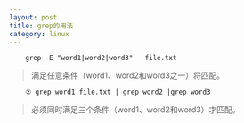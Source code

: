 ```yaml
---
layout: post
title: grep的用法
category: linux
---
```


		grep -E "word1|word2|word3"   file.txt

> 满足任意条件（word1、word2和word3之一）将匹配。

		② grep word1 file.txt | grep word2 |grep word3

> 必须同时满足三个条件（word1、word2和word3）才匹配。
